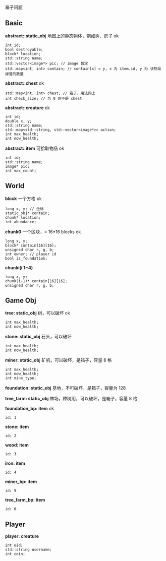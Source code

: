 箱子问题

## Basic

**abstract::static_obj** 地图上的静态物体，例如树、房子 ok

```
int id;
bool destroyable;
block* location;
std::string name;
std::vector<image*> pic; // image 暂定
std::map<int, int> contain; // contain[x] = y, x 为 item.id, y 为 该物品掉落的数量
```

**abstract::chest** ok

```
std::map<int, int> chest; // 箱子，用法同上
int check_size; // 为 0 则不是 chest
```

**abstract::creature** ok

```
int id;
double x, y;
std::string name;
std::map<std::string, std::vector<image*>> action;
int max_health;
int now_health;
```

**abstract::item** 可拾取物品 ok

```
int id;
std::string name;
image* pic;
int max_count;
```

## World

**block** 一个方格 ok

```
long x, y; // 坐标
static_obj* contain;
chunk* location;
int abundance;
```

**chunk0** 一个区块，= 16*16 blocks ok

```
long x, y;
block* contain[16][16];
unsigned char r, g, b;
int owner; // player id
bool is_foundation;
```

**chunki(i 1~4)**

```
long x, y;
chunk(i-1)* contain[16][16];
unsigned char r, g, b;
```

## Game Obj

**tree: static_obj** 树，可以破坏 ok

```
int max_health;
int now_health;
```

**stone: static_obj** 石头，可以破坏

```
int max_health;
int now_health;
```

**miner: static_obj** 矿机，可以破坏，是箱子，容量 8 格

```
int max_health;
int now_health;
int mine_type;
```

**foundation: static_obj** 基地，不可破坏，是箱子，容量为 128

**tree_farm: static_obj** 林场，种树用，可以破坏，是箱子，容量 8 格

**foundation_bp: item** ok

```
id: 1
```

**stone: item**

```
id: 2
```

**wood: item**

```
id: 3
```

**iron: item**

```
id: 4
```

**miner_bp: item**

```
id: 5
```

**tree_farm_bp: item**

```
id: 6
```

## Player

**player: creature**

```
int uid;
std::string username;
int coin;
```
